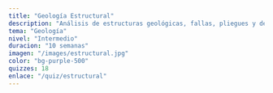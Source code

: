 ```yaml
---
title: "Geología Estructural"
description: "Análisis de estructuras geológicas, fallas, pliegues y deformación de rocas."
tema: "Geología"
nivel: "Intermedio"
duracion: "10 semanas"
imagen: "/images/estructural.jpg"
color: "bg-purple-500"
quizzes: 18
enlace: "/quiz/estructural"
---
```

